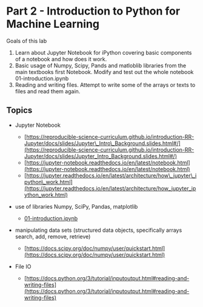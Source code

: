 # Part 2 - Introduction to Python for Machine Learning

Goals of this lab

1. Learn about Jupyter Notebook for iPython covering basic components of a notebook and how does it work.
2. Basic usage of Numpy, Scipy, Pands and matloblib libraries from the main textbooks first Notebook. Modify and test out the whole notebook 01-introduction.ipynb
3. Reading and writing files. Attempt to write some of the arrays or texts to files and read them again. 

## Topics

- Jupyter Notebook
  - [https://reproducible-science-curriculum.github.io/introduction-RR-Jupyter/docs/slides/Jupyter\_Intro\_Background.slides.html#/](https://reproducible-science-curriculum.github.io/introduction-RR-Jupyter/docs/slides/Jupyter_Intro_Background.slides.html#/)
  - [https://jupyter-notebook.readthedocs.io/en/latest/notebook.html](https://jupyter-notebook.readthedocs.io/en/latest/notebook.html)
  - [https://jupyter.readthedocs.io/en/latest/architecture/how\_jupyter\_ipython\_work.html](https://jupyter.readthedocs.io/en/latest/architecture/how_jupyter_ipython_work.html)

- use of libraries Numpy, SciPy,  Pandas, matplotlib
  - [01-introduction.ipynb](01-introduction.ipynb)

- manipulating data sets (structured data objects, specifically arrays search, add, remove, retrieve)
  - [https://docs.scipy.org/doc/numpy/user/quickstart.html](https://docs.scipy.org/doc/numpy/user/quickstart.html)

- File IO
  - [https://docs.python.org/3/tutorial/inputoutput.html#reading-and-writing-files](https://docs.python.org/3/tutorial/inputoutput.html#reading-and-writing-files)
